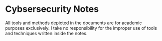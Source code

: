# Cybsersecurity Notes 
All tools and methods depicted in the documents are for academic purposes exclusively.
I take no responsibility for the improper use of tools and techniques written inside the notes. 

